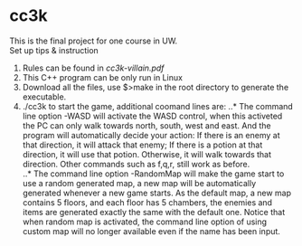 # cc3k  
This is the final project for one course in UW.  
Set up tips & instruction  
1. Rules can be found in _cc3k-villain.pdf_  
2. This C++ program can be only run in Linux  
3. Download all the files, use $>make in the root directory to generate the executable.  
4. ./cc3k to start the game, additional coomand lines are:
..* The command line option -WASD will activate the WASD control, when this activeted the PC can only walk towards north, south, west and east. And the program will automatically decide your action: 
If there is an enemy at that direction, it will attack that enemy; If there is a potion at that direction,
it will use that potion. Otherwise, it will walk towards that direction. Other commands such as f,q,r,
still work as before.  
..* The command line option -RandomMap will make the game start to use a random generated map,
a new map will be automatically generated whenever a new game starts. As the default map,
a new map contains 5 floors, and each floor has 5 chambers, the enemies and items are generated
exactly the same with the default one. Notice that when random map is activated, the command line
option of using custom map will no longer available even if the name has been input.  
